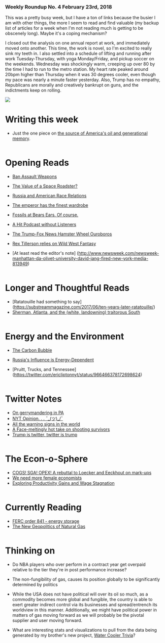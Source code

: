 ### Weekly Roundup No. 4 February 23rd, 2018

This was a pretty busy week, but I have a ton of links because the busier I am with other things, the more I seem to read and find valuable (my backup list of articles for a week when I'm not reading much is getting to be obscenely long). Maybe it's a coping mechanism? 

I closed out the analysis on one annual report at work, and immediately moved onto another. This time, the work is novel, so I'm excited to really sink my teeth in. I also settled into a schedule of lifting and running after work Tuesday-Thursday, with yoga Monday/Friday, and pickup soccer on the weekends. Wednesday was shockingly warm, creeping up over 80 by the time I had to run to the metro station. My heart rate peaked around 20bpm higher than Thursday when it was 30 degrees cooler, even though my pace was nearly a minute faster yesterday. Also, Trump has no empathy, Republicans are morally and creatively bankrupt on guns, and the indictments keep on rolling.

![](https://farm5.staticflickr.com/4652/38627382770_17e7a32f46_c.jpg)

# Writing this week

* Just the one piece on [the source of America's oil and generational memory](http://connorwaldoch.com/blog/2018/02/20/America's-Oil-Disposition).

![]()

# Opening Reads

* [Ban Assault Weapons](https://www.washingtonpost.com/amphtml/news/wonk/wp/2018/02/15/its-time-to-bring-back-the-assault-weapons-ban-gun-violence-experts-say/)

* [The Value of a Space Roadster?](http://womeninastronomy.blogspot.com/2018/02/talking-about-tesla-by-emily-lakdawalla.html?m=1)

* [Russia and American Race Relations](https://www.theatlantic.com/amp/article/542796/)

* [The emperor has the finest wardrobe](https://www.vanityfair.com/news/2018/02/steve-mnuchin-rushes-to-clarify-he-doesnt-care-about-gun-laws/)

* [Fossils at Bears Ears. Of course.](https://www.washingtonpost.com/amphtml/news/speaking-of-science/wp/2018/02/22/spectacular-fossils-found-at-bears-ears-right-where-trump-removed-protections/)

* [A Hit Podcast without Listeners](https://discoverpods.com/game-hack-manipulate-apple-podcast-charts-itunes/?utm_source=podnews.net&utm_medium=email&utm_campaign=podnews.net:2018-02-16)

* [The Trump-Fox News Hamster Wheel Ouroboros](https://www.politico.com/magazine/story/2018/01/05/trump-media-feedback-loop-216248)

* [Rex Tillerson relies on Wild West Fantasy](https://www.cbsnews.com/amp/news/rex-tillerson-secretary-of-state-60-minutes-interview/)

* [At least read the editor's note] (http://www.newsweek.com/newsweek-manhattan-da-olivet-university-david-jang-fired-new-york-media-813949)


![]()

# Longer and Thoughtful Reads

* [Ratatouille had something to say] (https://substreammagazine.com/2017/06/ten-years-later-ratatouille/)
* [Sherman, Atlanta, and the (white, landowning) traitorous South](https://pando.com/2014/11/20/the-war-nerd-why-sherman-was-right-to-burn-atlanta/)


![]()

# Energy and the Environment

* [The Carbon Bubble](https://thenearlynow.com/trump-putin-and-the-pipelines-to-nowhere-742d745ce8fd)

* [Russia's Influence is Energy-Dependent](https://amp.businessinsider.com/r-trump-energy-dominance-policy-pits-washington-against-moscow-2018-2)

* [Pruitt, Trucks, and Tennessee] (https://twitter.com/ericliptonnyt/status/966466378172698624)

![]()

# Twitter Notes

* [On gerrymandering in PA](https://twitter.com/cfidd/status/966517489256550401)
* [NYT Opinion. . . ¯\_(ツ)_/¯](https://twitter.com/dylanmatt/status/965578876956143616)
* [All the warning signs in the world](https://twitter.com/mattdpearce/status/964526122376376321)
* [A Face-meltingly hot take on shooting survivors](https://twitter.com/natesilver538/status/965991712551251968)
* [Trump is twitter, twitter is trump](https://twitter.com/mattyglesias/status/966726039807385600)


![]()

# The Econ-o-Sphere

* [COGS! SGA! OPEX! A rebuttal to Loecker and Eeckhout on mark-ups](https://promarket.org/are-markups-increasing/)
* [We need more female economists](https://www.economist.com/news/finance-and-economics/21737070-male-economists-are-both-more-right-wing-and-more-senior-men-and-women-economics)
* [Exploring Productivity Gains and Wage Stagnation](https://voxeu.org/article/link-between-us-pay-and-productivity)

![]()

# Currently Reading

* [FERC order 841 - energy storage](https://www.ferc.gov/media/news-releases/2018/2018-1/02-15-18-E-1.asp#.WpAD0jROmaM)
* [The New Geopolitics of Natural Gas](http://amzn.to/2Ft5y0s)

![]()

# Thinking on

* Do NBA players who over perform in a contract year get overpaid relative to the tier they're in post performance increase?

* The non-fungibility of gas, causes its position globally to be significantly determined by politics

* While the USA does not have political will over its oil so much, as a commodity becomes more global and fungible, the country is able to exert greater indirect control via its businesses and spread/entrench its worldview in this manner. Additionally, we might have political power in matters of gas moving forward as we will probably be the pivotal supplier and user moving forward.
* What are interesting stats and visualizations to pull from the data being generated by my brother's new project, [Water Cooler Trivia](https://www.watercoolertrivia.com/)?
